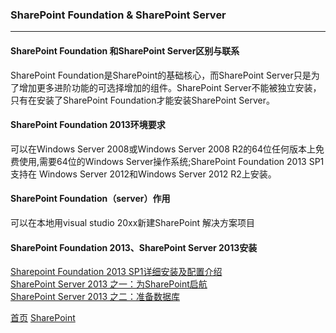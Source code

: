 ### SharePoint Foundation & SharePoint Server
--------

#### SharePoint Foundation 和SharePoint Server区别与联系
SharePoint Foundation是SharePoint的基础核心，而SharePoint Server只是为了增加更多进阶功能的可选择增加的组件。SharePoint Server不能被独立安装，只有在安装了SharePoint Foundation才能安装SharePoint Server。

#### SharePoint Foundation 2013环境要求
可以在Windows Server 2008或Windows Server 2008 R2的64位任何版本上免费使用,需要64位的Windows Server操作系统;SharePoint Foundation 2013 SP1支持在 Windows Server 2012和Windows Server 2012 R2上安装。

#### SharePoint Foundation（server）作用
可以在本地用visual studio 20xx新建SharePoint 解决方案项目

#### SharePoint Foundation 2013、SharePoint Server 2013安装  
[Sharepoint Foundation 2013 SP1详细安装及配置介绍](https://yq.aliyun.com/articles/428538)  
[SharePoint Server 2013 之一：为SharePoint启航](https://yq.aliyun.com/articles/411923?spm=a2c4e.11153940.blogcont428538.75.258c2405QQHvxd)  
[SharePoint Server 2013 之二：准备数据库](https://yq.aliyun.com/articles/411882?spm=a2c4e.11153940.blogcont411923.24.53ca4377Q5OWqJ)
  
  
  
  
[首页](../../../README.md)  [SharePoint](../SharePoint.md)
